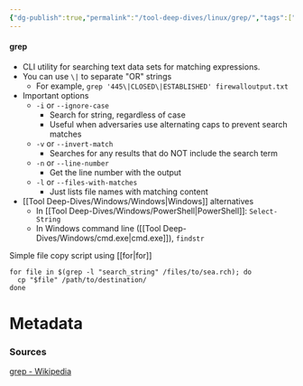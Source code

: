 ```yaml
---
{"dg-publish":true,"permalink":"/tool-deep-dives/linux/grep/","tags":["tools_linux"]}
---
```


#### grep
- CLI utility for searching text data sets for matching expressions.
- You can use `\|` to separate "OR" strings
	- For example, `grep '445\|CLOSED\|ESTABLISHED' firewalloutput.txt`
- Important options
	- `-i` or `--ignore-case`
		- Search for string, regardless of case
		- Useful when adversaries use alternating caps to prevent search matches
	- `-v` or `--invert-match`
		- Searches for any results that do NOT include the search term
	- `-n` or `--line-number`
		- Get the line number with the output
	- `-l` or `--files-with-matches`
		- Just lists file names with matching content
- [[Tool Deep-Dives/Windows/Windows\|Windows]] alternatives
	- In [[Tool Deep-Dives/Windows/PowerShell\|PowerShell]]: `Select-String`
	- In Windows command line ([[Tool Deep-Dives/Windows/cmd.exe\|cmd.exe]]), `findstr`


Simple file copy script using [[for\|for]]
```shell
for file in $(grep -l "search_string" /files/to/sea.rch); do
  cp "$file" /path/to/destination/
done
```


# Metadata

### Sources
[grep - Wikipedia](https://en.wikipedia.org/wiki/Grep#:~:text=grep%20is%20a%20command%2Dline,which%20has%20the%20same%20effect.)